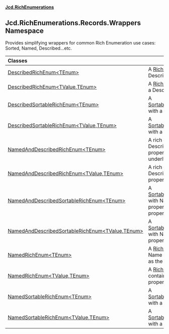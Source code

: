 #### [Jcd.RichEnumerations](index.md 'index')

## Jcd.RichEnumerations.Records.Wrappers Namespace

Provides simplifying wrappers for common Rich Enumeration use cases: Sorted, Named, Described...etc.

| Classes | |
| :--- | :--- |
| [DescribedRichEnum&lt;TEnum&gt;](DescribedRichEnum_TEnum_.md 'Jcd.RichEnumerations.Records.Wrappers.DescribedRichEnum<TEnum>') | A [RichEnum&lt;TEnum&gt;](RichEnum_TEnum_.md 'Jcd.RichEnumerations.Records.RichEnum<TEnum>') with a Description property. |
| [DescribedRichEnum&lt;TValue,TEnum&gt;](DescribedRichEnum_TValue,TEnum_.md 'Jcd.RichEnumerations.Records.Wrappers.DescribedRichEnum<TValue,TEnum>') | A [RichEnum&lt;TValue,TEnum&gt;](RichEnum_TValue,TEnum_.md 'Jcd.RichEnumerations.Records.RichEnum<TValue,TEnum>') with a Description property. |
| [DescribedSortableRichEnum&lt;TEnum&gt;](DescribedSortableRichEnum_TEnum_.md 'Jcd.RichEnumerations.Records.Wrappers.DescribedSortableRichEnum<TEnum>') | A [SortableRichEnum&lt;TValue,TEnum&gt;](SortableRichEnum_TValue,TEnum_.md 'Jcd.RichEnumerations.Records.SortableRichEnum<TValue,TEnum>') with a Description property. |
| [DescribedSortableRichEnum&lt;TValue,TEnum&gt;](DescribedSortableRichEnum_TValue,TEnum_.md 'Jcd.RichEnumerations.Records.Wrappers.DescribedSortableRichEnum<TValue,TEnum>') | A [SortableRichEnum&lt;TValue,TEnum&gt;](SortableRichEnum_TValue,TEnum_.md 'Jcd.RichEnumerations.Records.SortableRichEnum<TValue,TEnum>') with a Description property. |
| [NamedAndDescribedRichEnum&lt;TEnum&gt;](NamedAndDescribedRichEnum_TEnum_.md 'Jcd.RichEnumerations.Records.Wrappers.NamedAndDescribedRichEnum<TEnum>') | A rich enumeration containing Description, Name and Value properties with int as the underlying Value data type. |
| [NamedAndDescribedRichEnum&lt;TValue,TEnum&gt;](NamedAndDescribedRichEnum_TValue,TEnum_.md 'Jcd.RichEnumerations.Records.Wrappers.NamedAndDescribedRichEnum<TValue,TEnum>') | A rich enumeration containing Description, Name and Value properties. |
| [NamedAndDescribedSortableRichEnum&lt;TEnum&gt;](NamedAndDescribedSortableRichEnum_TEnum_.md 'Jcd.RichEnumerations.Records.Wrappers.NamedAndDescribedSortableRichEnum<TEnum>') | A [SortableRichEnum&lt;TValue,TEnum&gt;](SortableRichEnum_TValue,TEnum_.md 'Jcd.RichEnumerations.Records.SortableRichEnum<TValue,TEnum>')  with Name and Description properties. The type of the Value property is [System.Int32](https://docs.microsoft.com/en-us/dotnet/api/System.Int32 'System.Int32'). |
| [NamedAndDescribedSortableRichEnum&lt;TValue,TEnum&gt;](NamedAndDescribedSortableRichEnum_TValue,TEnum_.md 'Jcd.RichEnumerations.Records.Wrappers.NamedAndDescribedSortableRichEnum<TValue,TEnum>') | A [SortableRichEnum&lt;TValue,TEnum&gt;](SortableRichEnum_TValue,TEnum_.md 'Jcd.RichEnumerations.Records.SortableRichEnum<TValue,TEnum>')  with Name and Description properties. |
| [NamedRichEnum&lt;TEnum&gt;](NamedRichEnum_TEnum_.md 'Jcd.RichEnumerations.Records.Wrappers.NamedRichEnum<TEnum>') | A [RichEnum&lt;TEnum&gt;](RichEnum_TEnum_.md 'Jcd.RichEnumerations.Records.RichEnum<TEnum>') containing Name and Value properties with int as the underlying Value data type. |
| [NamedRichEnum&lt;TValue,TEnum&gt;](NamedRichEnum_TValue,TEnum_.md 'Jcd.RichEnumerations.Records.Wrappers.NamedRichEnum<TValue,TEnum>') | A [RichEnum&lt;TValue,TEnum&gt;](RichEnum_TValue,TEnum_.md 'Jcd.RichEnumerations.Records.RichEnum<TValue,TEnum>') containing Name and Value properties. |
| [NamedSortableRichEnum&lt;TEnum&gt;](NamedSortableRichEnum_TEnum_.md 'Jcd.RichEnumerations.Records.Wrappers.NamedSortableRichEnum<TEnum>') | A [SortableRichEnum&lt;TValue,TEnum&gt;](SortableRichEnum_TValue,TEnum_.md 'Jcd.RichEnumerations.Records.SortableRichEnum<TValue,TEnum>') with a Name property. |
| [NamedSortableRichEnum&lt;TValue,TEnum&gt;](NamedSortableRichEnum_TValue,TEnum_.md 'Jcd.RichEnumerations.Records.Wrappers.NamedSortableRichEnum<TValue,TEnum>') | A [SortableRichEnum&lt;TValue,TEnum&gt;](SortableRichEnum_TValue,TEnum_.md 'Jcd.RichEnumerations.Records.SortableRichEnum<TValue,TEnum>') with a Name property. |

